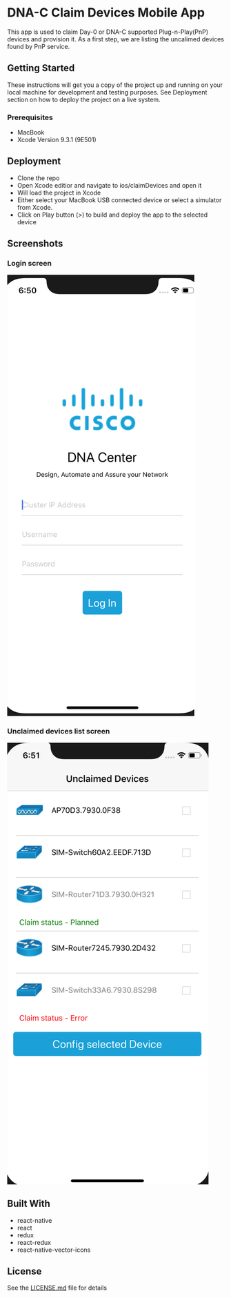 # DNA-C Claim Devices Mobile App

This app is used to claim Day-0 or DNA-C supported Plug-n-Play(PnP) devices and provision it. As a first step, we are listing the uncalimed devices found by PnP service.

## Getting Started

These instructions will get you a copy of the project up and running on your local machine for development and testing purposes. See Deployment section on how to deploy the project on a live system.

### Prerequisites

- MacBook
- Xcode Version 9.3.1 (9E501)


## Deployment

- Clone the repo
- Open Xcode editior and navigate to ios/claimDevices and open it
- Will load the project in Xcode
- Either select your MacBook USB connected device or select a simulator from Xcode.
- Click on Play button (>) to build and deploy the app to the selected device

## Screenshots

### Login screen

[![Login](https://github.com/CiscoDevNet/DNAC-ClaimAP-Mobile-App/blob/master/img/login_screen.png)](https://github.com/CiscoDevNet/DNAC-ClaimAP-Mobile-App/blob/master/img/login_screen.png)

### Unclaimed devices list screen

[![Unclaimed](https://github.com/CiscoDevNet/DNAC-ClaimAP-Mobile-App/blob/master/img/unclaimed_devices_list_screen.png)](https://github.com/CiscoDevNet/DNAC-ClaimAP-Mobile-App/blob/master/img/unclaimed_devices_list_screen.png)

## Built With

* react-native
* react
* redux
* react-redux
* react-native-vector-icons

## License

See the [LICENSE.md](LICENSE.md) file for details
